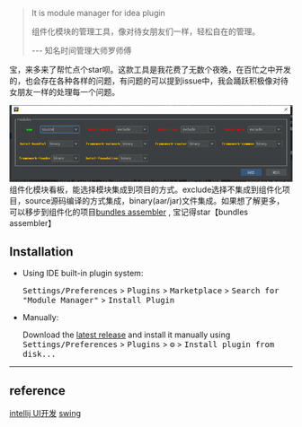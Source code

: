 <!-- Plugin description -->

> It is module manager for idea plugin
> 
> 组件化模块的管理工具，像对待女朋友们一样，轻松自在的管理。
> 
> --- 知名时间管理大师罗师傅

宝，来多来了帮忙点个star呗。这款工具是我花费了无数个夜晚，在百忙之中开发的，也会存在各种各样的问题，有问题的可以提到issue中，我会踊跃积极像对待女朋友一样的处理每一个问题。

![picture](https://github.com/JamesfChen/bundles-assembler/blob/main/module-manager-intellij-plugin/bundles.png)
组件化模块看板，能选择模块集成到项目的方式。exclude选择不集成到组件化项目，source源码编译的方式集成，binary(aar/jar)文件集成。如果想了解更多，
可以移步到组件化的项目[bundles assembler](https://github.com/JamesfChen/bundles-assembler/tree/main/android) , 宝记得star【bundles assembler】

<!-- Plugin description end -->

## Installation

- Using IDE built-in plugin system:

  <kbd>Settings/Preferences</kbd> > <kbd>Plugins</kbd> > <kbd>Marketplace</kbd> > <kbd>Search for "Module Manager"</kbd> >
  <kbd>Install Plugin</kbd>

- Manually:

  Download the [latest release](https://github.com/JamesfChen/bundles-assembler/releases/latest) and install it manually using
  <kbd>Settings/Preferences</kbd> > <kbd>Plugins</kbd> > <kbd>⚙️</kbd> > <kbd>Install plugin from disk...</kbd>
  
---
## reference
[intellij UI开发](https://jetbrains.design/intellij/controls/combo_box/#when-to-use)
[swing](https://docs.oracle.com/javase/tutorial/uiswing/components/button.html)
